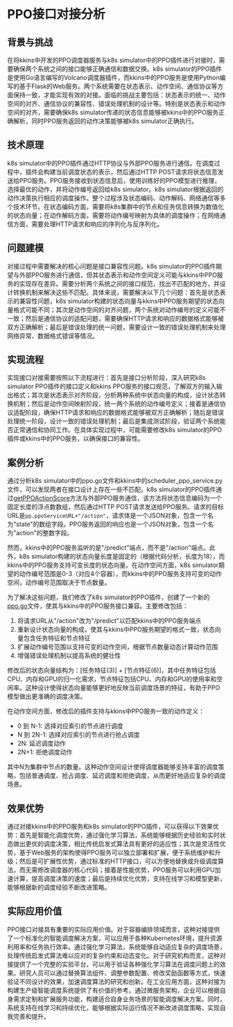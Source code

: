 # PPO接口对接分析

## 背景与挑战

在将kkins中开发的PPO调度器服务与k8s simulator中的PPO插件进行对接时，需要确保两个系统之间的接口能够正确通信和数据交换。k8s simulator的PPO插件是使用Go语言编写的Volcano调度器插件，而kkins中的PPO服务是使用Python编写的基于Flask的Web服务。两个系统需要在状态表示、动作空间、通信协议等方面保持一致，才能实现有效的对接。面临的挑战主要包括：状态表示的统一、动作空间的对齐、通信协议的兼容性、错误处理机制的设计等。特别是状态表示和动作空间的对齐，需要确保k8s simulator传递的状态信息能够被kkins中的PPO服务正确解析，同时PPO服务返回的动作决策能够被k8s simulator正确执行。

## 技术原理

k8s simulator中的PPO插件通过HTTP协议与外部PPO服务进行通信。在调度过程中，插件会构建当前调度状态的表示，然后通过HTTP POST请求将状态信息发送给PPO服务。PPO服务接收到状态信息后，使用训练好的PPO模型进行推理，选择最优的动作，并将动作编号返回给k8s simulator。k8s simulator根据返回的动作决策执行相应的调度操作。整个过程涉及状态编码、动作解码、网络通信等多个技术环节。在状态编码方面，需要将k8s集群中的节点和任务信息转换为数值化的状态向量；在动作解码方面，需要将动作编号映射为具体的调度操作；在网络通信方面，需要处理HTTP请求和响应的序列化与反序列化。

## 问题建模

对接过程中需要解决的核心问题是接口兼容性问题。k8s simulator的PPO插件期望与外部PPO服务进行通信，但其状态表示和动作空间定义可能与kkins中PPO服务的实现存在差异。需要分析两个系统之间的接口规范，找出不匹配的地方，并设计转换机制来解决这些不匹配。具体来说，需要解决以下几个问题：首先是状态表示的兼容性问题，k8s simulator构建的状态向量与kkins中PPO服务期望的状态向量格式可能不同；其次是动作空间的对齐问题，两个系统对动作编号的定义可能不一致；然后是通信协议的适配问题，需要确保HTTP请求和响应的数据格式能够被双方正确解析；最后是错误处理的统一问题，需要设计一致的错误处理机制来处理网络异常、数据格式错误等情况。

## 实现流程

实现接口对接需要按照以下流程进行：首先是接口分析阶段，深入研究k8s simulator PPO插件的接口定义和kkins PPO服务的接口规范，了解双方的输入输出格式；其次是状态表示对齐阶段，分析两种系统中状态向量的构成，设计状态转换机制；然后是动作空间映射阶段，统一两个系统的动作编号定义；接着是通信协议适配阶段，确保HTTP请求和响应的数据格式能够被双方正确解析；随后是错误处理统一阶段，设计一致的错误处理机制；最后是集成测试阶段，验证两个系统能否正常通信和协同工作。在具体实现过程中，可能需要修改k8s simulator的PPO插件或kkins中的PPO服务，以确保接口的兼容性。

## 案例分析

通过分析k8s simulator中的ppo.go文件和kkins中的scheduler_ppo_service.py文件，可以发现两者在接口设计上存在一些不匹配。k8s simulator的PPO插件通过[getPPOActionScore](file://E:\GO_projects\k8s_simulator\Volcano%20Simulation\Volcano_simulator\pkg\scheduler\plugins\ppo\ppo.go#L431-L523)方法与外部PPO服务通信，该方法将状态信息编码为一个固定长度的浮点数数组，然后通过HTTP POST请求发送给PPO服务。请求的目标URL是`pp.ppoServiceURL+"/action"`，请求体是一个JSON对象，包含一个名为"state"的数组字段。PPO服务返回的响应也是一个JSON对象，包含一个名为"action"的整数字段。

然而，kkins中的PPO服务监听的是"/predict"端点，而不是"/action"端点。此外，k8s simulator构建的状态向量长度是固定的（根据代码分析，长度为18），而kkins中的PPO服务支持可变长度的状态向量。在动作空间方面，k8s simulator期望的动作编号范围是0-3（对应4个容器），而kkins中的PPO服务支持可变的动作空间，动作编号范围取决于节点数量。

为了解决这些问题，我们修改了k8s simulator的PPO插件，创建了一个新的[ppo.go](file://E:\GO_projects\kkins-modified\JCMS-RefactorAlgorithm\ppo.go)文件，使其与kkins中的PPO服务接口兼容。主要修改包括：

1. 将请求URL从"/action"改为"/predict"以匹配kkins中的PPO服务端点
2. 重新设计状态向量的构成，使其与kkins中PPO服务期望的格式一致，状态向量包含任务特征和节点特征
3. 扩展动作编号范围以支持可变的动作空间，根据节点数量动态计算动作范围
4. 增强错误处理机制以提高系统的健壮性

修改后的状态向量结构为：[任务特征(3)] + [节点特征(6)]，其中任务特征包括CPU、内存和GPU的归一化需求，节点特征包括CPU、内存和GPU的使用率和空闲率。这种设计使得状态向量能够更好地反映当前调度场景的特征，有助于PPO模型做出更准确的调度决策。

在动作空间方面，修改后的插件支持与kkins中PPO服务一致的动作定义：
- 0 到 N-1: 选择对应索引的节点进行调度
- N 到 2N-1: 选择对应索引的节点进行抢占调度
- 2N: 延迟调度动作
- 2N+1: 拒绝调度动作

其中N为集群中节点的数量。这种动作空间设计使得调度器能够支持丰富的调度策略，包括普通调度、抢占调度、延迟调度和拒绝调度，从而更好地适应复杂的调度场景。

## 效果优势

通过对接kkins中的PPO服务和k8s simulator的PPO插件，可以获得以下效果优势：首先是智能化调度优势，通过强化学习算法，系统能够根据历史经验和实时状态做出更优的调度决策，相比传统启发式算法具有更好的适应性；其次是灵活性优势，基于Web服务的架构使得PPO服务可以独立部署和扩展，便于系统维护和升级；然后是可扩展性优势，通过标准的HTTP接口，可以方便地替换或升级调度算法，而无需修改调度器的核心代码；接着是性能优势，PPO服务可以利用GPU加速计算，提高调度决策的速度；最后是持续优化优势，支持在线学习和模型更新，能够根据新的调度经验不断改进策略。

## 实际应用价值

PPO接口对接具有重要的实际应用价值。对于容器编排领域而言，这种对接提供了一个标准化的智能调度解决方案，可以应用于各种Kubernetes环境，提升资源利用率和任务执行效率。通过强化学习算法，系统能够自动适应复杂的调度场景，处理传统启发式算法难以应对的复杂约束和动态变化。对于研究机构而言，这种对接提供了一个完整的实验平台，可以用于验证各种强化学习算法在调度问题上的效果。研究人员可以通过替换算法组件、调整参数配置、修改奖励函数等方式，快速验证不同设计的效果，加速调度算法的研究和创新。在工业应用方面，这种对接为构建生产级智能调度系统提供了有价值的参考。通过微服务架构，企业可以根据自身需求定制和扩展服务功能，构建适合自身业务场景的智能调度解决方案。同时，系统支持在线学习和持续优化，能够根据实际运行情况不断改进调度策略，实现自我完善和提升。